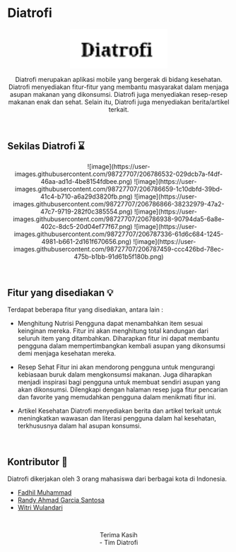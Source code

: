 # Diatrofi
<!-- BACKGROUND PROJECT -->
<p align="center">
<img width="220px" src="https://github.com/famuh/diatrofi-healthcare/blob/master/SS/logo.png"> 

  <br>
  <p align="center">
    Diatrofi merupakan aplikasi mobile yang bergerak di bidang kesehatan. Diatrofi menyediakan fitur-fitur yang membantu masyarakat dalam menjaga asupan makanan yang dikonsumsi. Diatrofi juga menyediakan resep-resep makanan enak dan sehat. Selain itu, Diatrofi juga menyediakan berita/artikel terkait.
    <br />
  </p>
</p>
<br>

## Sekilas Diatrofi :hourglass:
<p align="center">
![image](https://user-images.githubusercontent.com/98727707/206786532-029dcb7a-f4df-46aa-ad1d-4be8154fdbee.png)
![image](https://user-images.githubusercontent.com/98727707/206786659-1c10dbfd-39bd-41c4-b710-a6a29d3820fb.png)
![image](https://user-images.githubusercontent.com/98727707/206786866-38232979-47a2-47c7-9719-282f0c385554.png)
![image](https://user-images.githubusercontent.com/98727707/206786938-90794da5-6a8e-402c-8dc5-20d04ef77f67.png)
![image](https://user-images.githubusercontent.com/98727707/206787336-61d6c684-1245-4981-b661-2d161f670656.png)
![image](https://user-images.githubusercontent.com/98727707/206787459-ccc426bd-78ec-475b-b1bb-91d61b5f180b.png)
</p>
<br>

<!-- Fitur -->
## Fitur yang disediakan :bulb:
Terdapat beberapa fitur yang disediakan, antara lain :

* Menghitung Nutrisi
Pengguna dapat menambahkan item sesuai keinginan mereka. Fitur ini akan menghitung total kandungan dari seluruh item yang ditambahkan. Diharapkan fitur ini dapat membantu pengguna dalam mempertimbangkan kembali asupan yang dikonsumsi demi menjaga kesehatan mereka.

* Resep Sehat
Fitur ini akan mendorong pengguna untuk mengurangi kebiasaan buruk dalam mengkonsumsi makanan. Juga diharapkan menjadi inspirasi bagi pengguna untuk membuat sendiri asupan yang akan dikonsumsi. Dilengkapi dengan halaman resep juga fitur pencarian dan favorite yang memudahkan pengguna dalam menikmati fitur ini.

* Artikel Kesehatan
Diatrofi menyediakan berita dan artikel terkait untuk meningkatkan wawasan dan literasi pengguna dalam hal kesehatan, terkhususnya dalam hal asupan konsumsi.
<br>

<!-- Contributor -->
## Kontributor :brain:
Diatrofi dikerjakan oleh 3 orang mahasiswa dari berbagai kota di Indonesia.
* [Fadhil Muhammad](https://www.linkedin.com/in/fadhil-muhammad79/)
* [Randy Ahmad Garcia Santosa](https://www.linkedin.com/in/randy-ahmad-garcia-santosa-854b411b1/)
* [Witri Wulandari](https://www.linkedin.com/in/witri-wulandari-95654a24b/)
<br>

<!-- Thanks -->
<p align="center">
Terima Kasih
<br>
- Tim Diatrofi
</p>
